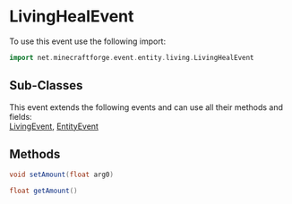 # LivingHealEvent

To use this event use the following import:
```groovy
import net.minecraftforge.event.entity.living.LivingHealEvent
```

## Sub-Classes
This event extends the following events and can use all their methods and fields: <br>
[LivingEvent](living_event/living_event.md), [EntityEvent](entity_event/entity_event.md)

## Methods
```groovy
void setAmount(float arg0)
```

```groovy
float getAmount()
```
